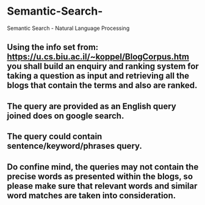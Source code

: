 # Semantic-Search-
Semantic Search - Natural Language Processing

## Using the info set from: https://u.cs.biu.ac.il/~koppel/BlogCorpus.htm you shall build an enquiry and ranking system for taking a question as input and retrieving all the blogs that contain the terms and also are ranked.

## The query are provided as an English query joined does on google search.

## The query could contain sentence/keyword/phrases query.

## Do confine mind, the queries may not contain the precise words as presented within the blogs, so please make sure that relevant words and similar word matches are taken into consideration.

